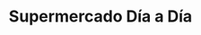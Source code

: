 ---
title: "Supermercado Día a Día"
url: /caracas/supermercado-dia-a-dia-los-robles/
shop: Supermarkt
---